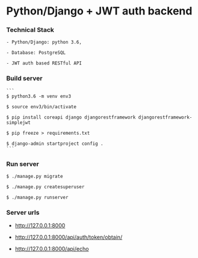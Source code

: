 Python/Django + JWT auth backend
================================

### Technical Stack

	- Python/Django: python 3.6,

	- Database: PostgreSQL

	- JWT auth based RESTful API

### Build server

	```
	$ python3.6 -m venv env3

	$ source env3/bin/activate

	$ pip install coreapi django djangorestframework djangorestframework-simplejwt

	$ pip freeze > requirements.txt

	$ django-admin startproject config .
	```

### Run server

```
$ ./manage.py migrate

$ ./manage.py createsuperuser

$ ./manage.py runserver
```

### Server urls

- http://127.0.0.1:8000

- http://127.0.0.1:8000/api/auth/token/obtain/

- http://127.0.0.1:8000/api/echo